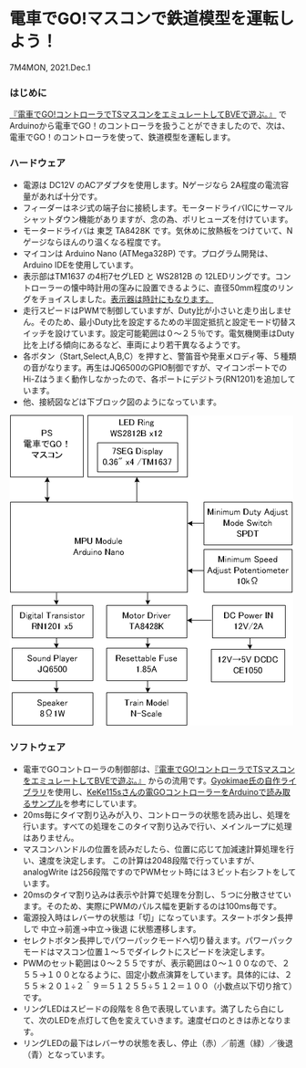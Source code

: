 # 電車でGO!マスコンで鉄道模型を運転しよう！
7M4MON, 2021.Dec.1  

### はじめに
[『電車でGO!コントローラでTSマスコンをエミュレートしてBVEで遊ぶ。』](https://github.com/7m4mon/dengo_ts_emu) でArduinoから電車でGO！のコントローラを扱うことができましたので、次は、電車でGO！のコントローラを使って、鉄道模型を運転します。

### ハードウェア
* 電源は DC12V のACアダプタを使用します。Nゲージなら 2A程度の電流容量があれば十分です。
* フィーダーはネジ式の端子台に接続します。モータードライバICにサーマルシャットダウン機能がありますが、念の為、ポリヒューズを付けています。
* モータードライバは 東芝 TA8428K です。気休めに放熱板をつけていて、Nゲージならほんのり温くなる程度です。
* マイコンは Arduino Nano (ATMega328P) です。プログラム開発は、Arduino IDEを使用しています。
* 表示部はTM1637 の4桁7セグLED と WS2812B の 12LEDリングです。コントローラーの懐中時計用の窪みに設置できるように、直径50mm程度のリングをチョイスしました。[表示器は時計にもなります。](https://github.com/7m4mon/Neopixel_Ring_TMDSPL_Clock)
* 走行スピードはPWMで制御していますが、Duty比が小さいと走り出しません。そのため、最小Duty比を設定するための半固定抵抗と設定モード切替スイッチを設けています。設定可能範囲は０～２５％です。電気機関車はDuty比を上げる傾向にあるなど、車両により若干異なるようです。
* 各ボタン（Start,Select,A,B,C）を押すと、警笛音や発車メロディ等、５種類の音がなります。再生はJQ6500のGPIO制御ですが、マイコンポートでのHi-Zはうまく動作しなかったので、各ポートにデジトラ(RN1201)を追加しています。
* 他、接続図などは下ブロック図のようになっています。  

<img src="https://github.com/7m4mon/train_model_controller_with_dengo_mascon/blob/main/model_cont_block.png" alt="model_cont_block" title="">  


### ソフトウェア
* 電車でGOコントローラの制御部は、[『電車でGO!コントローラでTSマスコンをエミュレートしてBVEで遊ぶ。』](https://github.com/7m4mon/dengo_ts_emu) からの流用です。[Gyokimae氏の自作ライブラリ](http://pspunch.com/pd/article/arduino_lib_gpsx.html)を使用し、[KeKe115sさんの電GOコントローラーをArduinoで読み取るサンプル](https://github.com/KeKe115/Densya_de_go)を参考にしています。
* 20ms毎にタイマ割り込みが入り、コントローラの状態を読み出し、処理を行います。すべての処理をこのタイマ割り込みで行い、メインループに処理はありません。
* マスコンハンドルの位置を読みだしたら、位置に応じて加減速計算処理を行い、速度を決定します。
この計算は2048段階で行っていますが、analogWrite は256段階ですのでPWMセット時には３ビット右シフトをしています。
* 20msのタイマ割り込みは表示や計算で処理を分割し、５つに分散させています。そのため、実際にPWMのパルス幅を更新するのは100ms毎です。
* 電源投入時はレバーサの状態は「切」になっています。スタートボタン長押しで 中立→前進→中立→後退 に状態遷移します。
* セレクトボタン長押しでパワーパックモードへ切り替えます。パワーパックモードはマスコン位置１～５でダイレクトにスピードを決定します。
* PWMのセット範囲は０～２５５ですが、表示範囲は０～１００なので、２５５→１００となるように、固定小数点演算をしています。具体的には、２５５＊２０１÷２＾９＝５１２５５÷５１２＝１００（小数点以下切り捨て）です。
* リングLEDはスピードの段階を８色で表現しています。満了したら白にして、次のLEDを点灯して色を変えていきます。速度ゼロのときは赤となります。
* リングLEDの最下はレバーサの状態を表し、停止（赤）／前進（緑）／後退（青）となっています。
